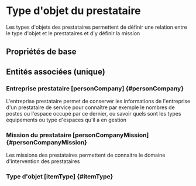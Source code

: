 # Type d'objet du prestataire
<!--- THIS FILE IS GENERATED PLEASE DO NOT EDIT IT DIRECTLY --->

Les types d'objets des prestataires permettent de définir une relation entre le type d'objet et le prestataires et d'y définir la mission

## Propriétés de base



## Entités associées (unique)

### Entreprise prestataire [personCompany] {#personCompany}
        
L'entreprise prestataire permet de conserver les informations de l'entreprise d'un prestataire de service pour connaître par exemple le nombres de postes ou l'espace occupé par ce dernier, ou savoir quels sont les types équipements ou type d'espaces qu'il a en gestion
### Mission du prestataire [personCompanyMission] {#personCompanyMission}
        
Les missions des prestataires permettent de connaitre le domaine d'intervention des prestataires
### Type d'objet [itemType] {#itemType}
        





